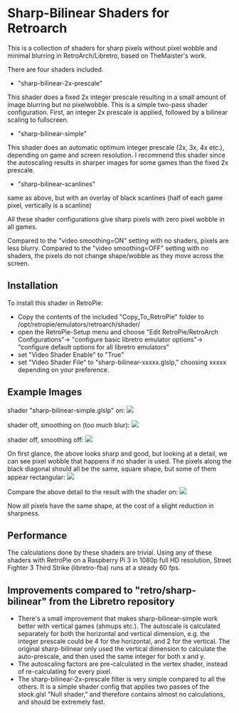 Sharp-Bilinear Shaders for Retroarch
=================================

This is a collection of shaders for sharp pixels without pixel wobble and minimal blurring in RetroArch/Libretro, based on TheMaister's work.

There are four shaders included.

- "sharp-bilinear-2x-prescale" 

This shader does a fixed 2x integer prescale resulting in a small amount of image blurring but no pixelwobble. This is a simple two-pass shader configuration. First, an integer 2x prescale is applied, followed by a bilinear scaling to fullscreen. 

- "sharp-bilinear-simple" 

This shader does an automatic optimum integer prescale (2x, 3x, 4x etc.), depending on game and screen resolution. I recommend this shader since the autoscaling results in sharper images for some games than the fixed 2x prescale.

- "sharp-bilinear-scanlines" 

same as above, but with an overlay of black scanlines (half of each game pixel, vertically is a scanline)


All these shader configurations give sharp pixels with zero pixel wobble in all games. 

Compared to the "video smoothing=ON" setting with no shaders, pixels are less blurry. Compared to the "video smoothing=OFF" setting with no shaders, the pixels do not change shape/wobble as they move across the screen.


Installation
---------------
To install this shader in RetroPie:

- Copy the contents of the included "Copy_To_RetroPie" folder to /opt/retropie/emulators/retroarch/shader/
- open the RetroPie-Setup menu and choose "Edit RetroPie/RetroArch Configurations"-> "configure basic libretro emulator options"-> "configure default options for all libretro emulators"
- set "Video Shader Enable" to "True"
- set "Video Shader File" to "sharp-bilinear-xxxxx.glslp," choosing xxxxx depending on your preference.

Example Images
--------------

shader "sharp-bilinear-simple.glslp" on:
![](https://image.ibb.co/hU4k95/with_shader.png)

shader off, smoothing on (too much blur):
![](https://image.ibb.co/jhzDwk/without_shader.png)

shader off, smoothing off:
![](https://image.ibb.co/nHzowk/no_shader_smoothing_off.png)

On first glance, the above looks sharp and good, but looking at a detail, we can see pixel wobble that happens if no shader is used. The pixels along the black diagonal should all be the same, square shape, but some of them appear rectangular:
![](https://image.ibb.co/htaxNQ/no_shader_smoothing_off_detail.png)

Compare the above detail to the result with the shader on:
![](https://image.ibb.co/hrRXp5/with_shader_detail.png)

Now all pixels have the same shape, at the cost of a slight reduction in sharpness.

Performance
-----------

The calculations done by these shaders are trivial. Using any of these shaders with RetroPie on a Raspberry Pi 3 in 1080p full HD resolution, Street Fighter 3 Third Strike (libretro-fba) runs at a steady 60 fps.

Improvements compared to "retro/sharp-bilinear" from the Libretro repository
----------------------------------------------------------------------------
- There's a small improvement that makes sharp-bilinear-simple work better with vertical games (shmups etc.). The autoscale is calculated separately for both the horizontal and vertical dimension, e.g. the integer prescale could be 4 for the horizontal, and 2 for the vertical. The original sharp-bilinear only used the vertical dimension to calculate the auto-prescale, and then used the same integer for both x and y.
- The autoscaling factors are pre-calculated in the vertex shader, instead of re-calculating for every pixel.
- The sharp-bilinear-2x-prescale filter is very simple compared to all the others. It is a simple shader config that applies two passes of the stock.glsl "Null shader," and therefore contains almost no calculations, and should be extremely fast.


